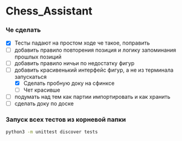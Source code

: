 # Chess_Assistant

### Че сделать 
- [x] Тесты падают на простом ходе че такое, поправить
- [ ] добавить правило повторения позиция и логику запоминания прошлых позиций
- [ ] добавить правило ничьи по недостатку фигур 
- [ ] добавить красивенький интерфейс фигур, а не из терминала запускаться
	- [x] Сделать пробную доку на сфинксе
	- [ ] Чет красивше
- [ ] подумать над тем как партии импортировать и как хранить
- [ ] сделать доку по доске

### Запуск всех тестов из корневой папки
```Bash
python3 -m unittest discover tests
